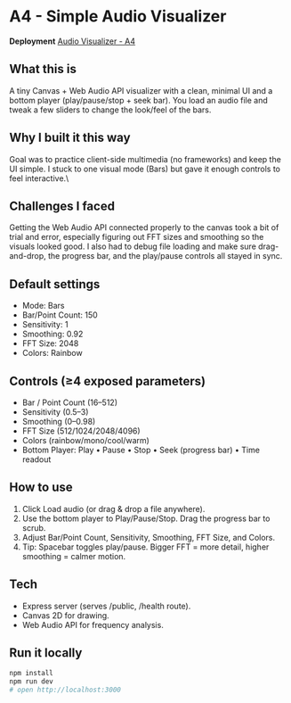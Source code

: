 # A4 - Simple Audio Visualizer

**Deployment** [Audio Visualizer - A4](https://github.com/jmcuneo/cs4241-guides/blob/master/using.three.md)

## What this is 
A tiny Canvas + Web Audio API visualizer with a clean, minimal UI and a bottom player (play/pause/stop + seek bar). You load an audio file and tweak a few sliders to change the look/feel of the bars.

## Why I built it this way
Goal was to practice client-side multimedia (no frameworks) and keep the UI simple. I stuck to one visual mode (Bars) but gave it enough controls to feel interactive.\

## Challenges I faced
Getting the Web Audio API connected properly to the canvas took a bit of trial and error, especially figuring out FFT sizes and smoothing so the visuals looked good. I also had to debug file loading and make sure drag-and-drop, the progress bar, and the play/pause controls all stayed in sync.

## Default settings
- Mode: Bars
- Bar/Point Count: 150
- Sensitivity: 1
- Smoothing: 0.92
- FFT Size: 2048
- Colors: Rainbow

## Controls (≥4 exposed parameters)
- Bar / Point Count (16–512)  
- Sensitivity (0.5–3)  
- Smoothing (0–0.98)  
- FFT Size (512/1024/2048/4096)  
- Colors (rainbow/mono/cool/warm)  
- Bottom Player: Play • Pause • Stop • Seek (progress bar) • Time readout

## How to use
1. Click Load audio (or drag & drop a file anywhere).  
2. Use the bottom player to Play/Pause/Stop. Drag the progress bar to scrub.  
3. Adjust Bar/Point Count, Sensitivity, Smoothing, FFT Size, and Colors.  
4. Tip: Spacebar toggles play/pause. Bigger FFT = more detail, higher smoothing = calmer motion.

## Tech
- Express server (serves /public, /health route).  
- Canvas 2D for drawing.  
- Web Audio API for frequency analysis.

## Run it locally
```bash
npm install
npm run dev
# open http://localhost:3000
